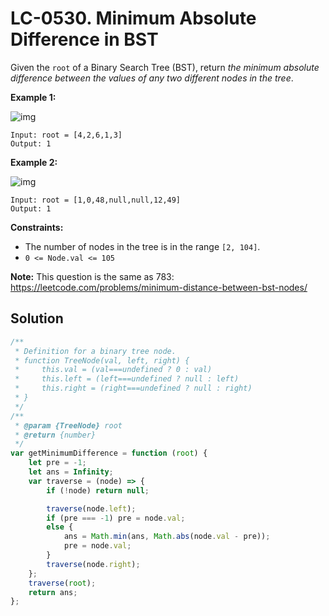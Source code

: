 # LC-0530. Minimum Absolute Difference in BST

Given the `root` of a Binary Search Tree (BST), return _the minimum absolute difference between the values of any two different nodes in the tree_.

**Example 1:**

![img](https://assets.leetcode.com/uploads/2021/02/05/bst1.jpg)

```
Input: root = [4,2,6,1,3]
Output: 1
```

**Example 2:**

![img](https://assets.leetcode.com/uploads/2021/02/05/bst2.jpg)

```
Input: root = [1,0,48,null,null,12,49]
Output: 1
```

**Constraints:**

-   The number of nodes in the tree is in the range `[2, 104]`.
-   `0 <= Node.val <= 105`

**Note:** This question is the same as 783: https://leetcode.com/problems/minimum-distance-between-bst-nodes/

## Solution

```javascript
/**
 * Definition for a binary tree node.
 * function TreeNode(val, left, right) {
 *     this.val = (val===undefined ? 0 : val)
 *     this.left = (left===undefined ? null : left)
 *     this.right = (right===undefined ? null : right)
 * }
 */
/**
 * @param {TreeNode} root
 * @return {number}
 */
var getMinimumDifference = function (root) {
    let pre = -1;
    let ans = Infinity;
    var traverse = (node) => {
        if (!node) return null;

        traverse(node.left);
        if (pre === -1) pre = node.val;
        else {
            ans = Math.min(ans, Math.abs(node.val - pre));
            pre = node.val;
        }
        traverse(node.right);
    };
    traverse(root);
    return ans;
};
```
